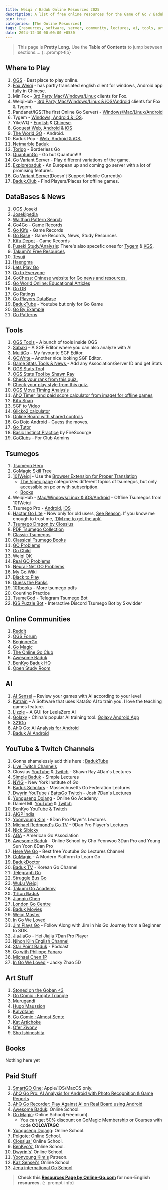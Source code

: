 ```yaml
---
title: Weiqi / Baduk Online Resources 2025
description: A list of free online resources for the Game of Go / Baduk / Weiqi
pin: true
categories: [The Online Resources]
tags: [resources, software, server, community, lectures, ai, tools, art, schools]
date: 2024-12-30 00:00:00 +0530
---
```


> This page is **Pretty Long.** Use the **Table of Contents** to jump between sections....
{: .prompt-tip}

## Where to Play

1. <a href="https://online-go.com/" target="_blank" rel="nofollow noopener noreferrer">OGS</a> - Best place to play online.
2. <a href="https://www.foxwq.com/" target="_blank" rel="nofollow noopener noreferrer">Fox Weiqi</a> - has partly translated english client for windows, Android app fully in Chinese.
3. MiniFox - <a href="https://walruswq.com/minifox" target="_blank" rel="nofollow noopener noreferrer">3rd Party Mac/Windows/Linux</a> clients for Fox.
4. WeiqiHub - <a href="https://walruswq.com/WeiqiHub" target="_blank" rel="nofollow noopener noreferrer">3rd Party Mac/Windows/Linux & iOS/Android</a> clients for Fox & Tygem.
5. Pandanet/IGS(The first Online Go Server) - <a href="https://pandanet-igs.com/communities/pandanet" target="_blank" rel="nofollow noopener noreferrer">Windows/Mac/Linux/Android</a>
6. Tygem - <a href="http://www.tygemgo.com/" target="_blank" rel="nofollow noopener noreferrer">Windows, Android & iOS</a>.
7. YikeWQ - <a href="https://yikewq.web.app/" target="_blank" rel="nofollow noopener noreferrer">English</a> & <a href="https://home.yikeweiqi.com/" target="_blank" rel="nofollow noopener noreferrer">Chinese</a>.
8. <a href="http://questgames.net/go13" target="_blank" rel="nofollow noopener noreferrer">Goquest Web</a>, <a href="https://play.google.com/store/apps/details?id=fm.wars.goquest&hl=en" target="_blank" rel="nofollow noopener noreferrer">Android</a> & <a href="https://apps.apple.com/us/app/goquest/id834841918?ls=1" target="_blank" rel="nofollow noopener noreferrer">iOS</a>
9. <a href="https://play.google.com/store/apps/details?id=com.mastergames.bestgoglobal&hl=en_IN" target="_blank" rel="nofollow noopener noreferrer">The World GO</a> - Android.
10. Baduk Pop - <a href="https://badukpop.com" target="_blank" rel="nofollow noopener noreferrer">Web, Android & iOS.</a>
11. <a href="https://baduk.netmarble.net/" target="_blank" rel="nofollow noopener noreferrer">Netmarble Baduk</a>
12. <a href="https://torigo.io/" target="_blank" rel="nofollow noopener noreferrer">Torigo</a> - Borderless Go
13. <a href="https://quantumgo.net/" target="_blank" rel="nofollow noopener noreferrer">QuantumGo</a> - Go but Quantum!!!!
14. <a href="https://govariants.com" target="_blank" rel="nofollow noopener noreferrer">Go Variant Server</a> - Play different variations of the game.
15. <a href="https://explorebaduk.com/" target="_blank" rel="nofollow noopener noreferrer">Explorebaduk</a> - An European up and coming go server with a lot of promising features.
16. <a href="https://go.kahv.io/" target="_blank" rel="nofollow noopener noreferrer">Go Variant Server</a>(Doesn't Support Mobile Currently)
17. <a href="https://baduk.club/map/" target="_blank" rel="nofollow noopener noreferrer">Baduk.Club</a> - Find Players/Places for offline games.

## DataBases & News

1. <a href="https://online-go.com/joseki" target="_blank" rel="nofollow noopener noreferrer">OGS Joseki</a>
2. <a href="https://www.josekipedia.com/" target="_blank" rel="nofollow noopener noreferrer">Josekipedia</a>
3. <a href="https://ps.waltheri.net/" target="_blank" rel="nofollow noopener noreferrer">Walthari Pattern Search</a>
4. <a href="https://www.go4go.net/" target="_blank" rel="nofollow noopener noreferrer">Go4Go</a> - Game Records
5. <a href="http://gokifu.com/index.php" target="_blank" rel="nofollow noopener noreferrer">Go Kifu</a> - Game Records
6. <a href="https://gobase.org/" target="_blank" rel="nofollow noopener noreferrer">Go Base</a> - Game Records, News, Study Resources
7. <a href="https://kifudepot.net/" target="_blank" rel="nofollow noopener noreferrer">Kifu Depot</a> - Game Records
8. <a href="https://fuseki.info/" target="_blank" rel="nofollow noopener noreferrer">Fuseki Study/Analysis</a>: There's also specefic ones for <a href="https://tygem.fuseki.info/" target="_blank" rel="nofollow noopener noreferrer">Tygem</a> & <a href="https://kgs.fuseki.info/" target="_blank" rel="nofollow noopener noreferrer">KGS</a>.
9. <a href="https://en.1200igo.com/" target="_blank" rel="nofollow noopener noreferrer"> Takumi's Free Resources</a>
10. <a href="https://tesuji.uk/index1.php" target="_blank" rel="nofollow noopener noreferrer">Tesuji</a>
11. <a href="https://haengma.uk/index1.php" target="_blank" rel="nofollow noopener noreferrer">Haengma</a>
12. <a href="https://letsplaygo.com/" target="_blank" rel="nofollow noopener noreferrer">Lets Play Go</a>
13. <a href="https://gotoeveryone.k2ss.info" target="_blank" rel="nofollow noopener noreferrer">Go to Everyone</a>
14. <a href="https://www.gochess.cn/" target="_blank" rel="nofollow noopener noreferrer">GoChess: Chinese website for Go news and resources.</a>
15. <a href="https://goworld-online.com/GOWContents.htm" target="_blank" rel="nofollow noopener noreferrer">Go World Online: Educational Articles</a>
16. <a href="https://godb.shogidb2.com/en/" target="_blank" rel="nofollow noopener noreferrer">Go DB</a>
17. <a href="https://goratings.org/" target="_blank" rel="nofollow noopener noreferrer">Go Ratings</a>
18. <a href="https://db.u-go.net/" target="_blank" rel="nofollow noopener noreferrer">Go Players DataBase</a>
19. <a href="https://baduktube.soumyak4.in/" target="_blank">BadukTube</a> - Youtube but only for Go Game
20. <a href="https://gobyexample.uk/" target="_blank" rel="nofollow noopener noreferrer">Go By Example</a>
21. <a href="https://gopatterns.uk/" target="_blank" rel="nofollow noopener noreferrer">Go Patterns</a>

## Tools

1. <a href="https://online-go.com/" target="_blank" rel="nofollow noopener noreferrer">OGS Tools</a> - A bunch of tools inside OGS
2. <a href="https://sabaki.yichuanshen.de/" target="_blank" rel="nofollow noopener noreferrer">Sabaki</a> – A SGF Editor where you can also analyze with AI
3. <a href="https://en.freedownloadmanager.org/Windows-PC/MultiGo-FREE.html" target="_blank" rel="nofollow noopener noreferrer">MultiGo</a> – My favourite SGF Editor.
4. <a href="https://gowrite.net/" target="_blank" rel="nofollow noopener noreferrer">GOWrite</a> – Another nice looking SGF Editor.
5. <a href="https://gome.at/about" target="_blank" rel="nofollow noopener noreferrer">Game Stats Tools & News </a>- Add any Association/Server ID and get Stats
6. <a href="https://avavt.github.io/gotstats/" target="_blank" rel="nofollow noopener noreferrer">OGS Stats Tool</a> 
7. <a href="https://shawnsgogroup.com/ogs-stats" target="_blank" rel="nofollow noopener noreferrer">OGS Stats Tool by Shawn Ray</a>
8. <a href="https://play.baduk.org/" target="_blank" rel="nofollow noopener noreferrer">Check your rank from this quiz.</a>
9. <a href="https://style.baduk.org/" target="_blank" rel="nofollow noopener noreferrer">Check your play style from this quiz.</a>
10. <a href="https://psalaets.github.io/ogs-move-timing/" target="_blank" rel="nofollow noopener noreferrer">OGS Move Timing Analysis</a>
11. <a href="https://play.google.com/store/apps/details?id=cn.ezandroid.aq.clock" target="_blank" rel="nofollow noopener noreferrer">AhQ Timer (and paid score calculator from image) for offline games</a>
12. <a href="https://www.crazy-sensei.com/?lang=en&location=kifu_snap" target="_blank" rel="nofollow noopener noreferrer">Kifu Snap</a>
13. <a href="https://sgf2video.netlify.app/" target="_blank" rel="nofollow noopener noreferrer">SGF to Video</a>
14. <a href="https://glicko2-calculator.streamlit.app/" target="_blank" rel="nofollow noopener noreferrer">Glicko2 calculator</a>
15. <a href="https://board.tripleko.com/" target="_blank" rel="nofollow noopener noreferrer">Online Board with shared controls</a>
16. <a href="https://play.google.com/store/apps/details?id=pl.happydroid.goess" target="_blank" rel="nofollow noopener noreferrer">Go Dojo Android</a> - Guess the moves.
17. <a href="https://www.learngo.co.uk/GoTutor/Tutor.php" target="_blank" rel="nofollow noopener noreferrer">Go Tutor</a>
18. <a href="https://online-go.com/review/1005264" target="_blank" rel="nofollow noopener noreferrer">Basic Instinct Practice</a> by FireScourge
19. <a href="https://www.goclubs.org/dbm/Tlogin.php" target="_blank" rel="nofollow noopener noreferrer">GoClubs</a> - For Club Admins

## Tsumegos

1. <a href="https://tsumego-hero.com/" target="_blank" rel="nofollow noopener noreferrer">Tsumego Hero</a>
2. <a href="https://gomagic.org/go-problems/" target="_blank" rel="nofollow noopener noreferrer">GoMagic Skill Tree</a>
3. <a href="https://www.101weiqi.com/">101Weiqi</a> - Use the <a href="https://www.google.com/search?q=101weiqi+localizer&oq=101weiqi+loca&gs_lcrp=EgZjaHJvbWUqCggCEAAYgAQYogQyBggAEEUYOTIKCAEQABiABBiiBDIKCAIQABiABBiiBDIKCAMQABiABBiiBDIGCAQQRRg80gEINTQ3OGowajeoAgCwAgA&sourceid=chrome&ie=UTF-8" target="_blank" rel="nofollow noopener noreferrer"> Browser Extension for Proper Translation</a>
    - <a href="https://www.101weiqi.com/spec/" target="_blank">The /spec page</a> categorizes different topics of tsumegos, but only accessible on pc or with subscription.
    - <a href="https://www.101weiqi.com/book/" target="_blank">Books</a>
4. WeiqiHub - <a href="https://walruswq.com/WeiqiHub" target="_blank" rel="nofollow noopener noreferrer">Mac/Windows/Linux & iOS/Android</a> - Offline Tsumegos from 101Weiqi
5. Tsumego Pro - <a href="https://play.google.com/store/apps/details?id=net.lrstudios.android.tsumego_workshop&hl=en&gl=US" target="_blank" rel="nofollow noopener noreferrer">Android</a>, <a href="https://apps.apple.com/us/app/tsumego-pro-go-problems/id892041876" target="_blank" rel="nofollow noopener noreferrer">iOS</a>
6. <a href="https://play.google.com/store/apps/details?id=net.gowrite.hactarLite" target="_blank" rel="nofollow noopener noreferrer">Hactar Go Lite</a> - Now only for old users, <a href="https://blog.gowrite.net/hactar-go-in-google-play/" target="_blank" rel="nofollow noopener noreferrer">See Reason</a>. If you know me enough to trust me, <a href="https://t.me/SoumyaK4" target="_blank" rel="nofollow noopener noreferrer">'DM me to get the apk'</a>.
7. <a href="https://tsumegodragon.com/home" target="_blank" rel="nofollow noopener noreferrer">Tsumego Dragon by Clossius</a>
8. <a href="https://tsumego.tasuki.org/" target="_blank" rel="nofollow noopener noreferrer">PDF Tsumego Collection</a>
9. <a href="https://www.u-go.net/classic/" target="_blank" rel="nofollow noopener noreferrer">Classic Tsumegos</a>
10. <a href="https://senseis.xmp.net/?ClassicalGoProblemBooks" target="_blank" rel="nofollow noopener noreferrer">Classical Tsumego Books</a>
11. <a href="https://goproblems.com/" target="_blank" rel="nofollow noopener noreferrer">GO Problems</a>
12. <a href="https://gochild2009.appspot.com/" target="_blank" rel="nofollow noopener noreferrer">Go Child</a>
13. <a href="https://www.weiqiok.com/asp/English.asp" target="_blank" rel="nofollow noopener noreferrer">Weiqi OK</a>
14. <a href="https://realgoproblems.com/" target="_blank" rel="nofollow noopener noreferrer">Real GO Problems</a>
15. <a href="https://neuralnetgoproblems.com/" target="_blank" rel="nofollow noopener noreferrer">Neural-Net GO Problems</a>
16. <a href="https://mygowiki.tiddlyspot.com/" target="_blank" rel="nofollow noopener noreferrer">My Go Wiki</a>
17. <a href="https://blacktoplay.com" target="_blank" rel="nofollow noopener noreferrer">Black to Play</a>
18. <a href="https://goguessrank.com/en" target="_blank" rel="nofollow noopener noreferrer">Guess the Ranks</a>
19. <a href="https://101books.github.io/" target="_blank" rel="nofollow noopener noreferrer">101books</a> - More tsumego pdfs
20. <a href="https://count.antontobi.com/" target="_blank" rel="nofollow noopener noreferrer">Counting Practice</a>
21. <a href="https://tsumegod.soumyak4.in/" target="_blank">TsumeGod</a> - Telegram Tsumego Bot
22. <a href="https://github.com/Skwidder/IGS-Puzzle-Bot" target="_blank">IGS Puzzle Bot</a> - Interactive Discord Tsumego Bot by Skwidder

## Online Communities

1. <a href="https://www.reddit.com/r/baduk/" target="_blank" rel="nofollow noopener noreferrer">Reddit</a>
2. <a href="https://forums.online-go.com/" target="_blank" rel="nofollow noopener noreferrer">OGS Forum</a>
3. <a href="https://discord.gg/wySF7b7pxA" target="_blank" rel="nofollow noopener noreferrer">BeginnerGo</a>
4. <a href="https://discord.gg/tCay4pwAv7" target="_blank" rel="nofollow noopener noreferrer">Go Magic</a>
5. <a href="https://discord.gg/BsAKBGm53P" target="_blank" rel="nofollow noopener noreferrer">The Online Go Club</a>
6. <a href="https://discord.gg/muYmybzYce" target="_blank" rel="nofollow noopener noreferrer">Awesome Baduk</a>
7. <a href="https://discord.gg/89Kf6EM2sS" target="_blank" rel="nofollow noopener noreferrer">BenKyo Baduk HQ</a>
8. <a href="https://discord.gg/aHNgWj7HRz" target="_blank" rel="nofollow noopener noreferrer">Open Study Room</a>

## AI

1. <a href="https://ai-sensei.com/" target="_blank" rel="nofollow noopener noreferrer">AI Sensei</a> – Review your games with AI according to your level
2. <a href="https://github.com/sanderland/katrain/releases/latest" target="_blank" rel="nofollow noopener noreferrer">Katrain</a> – A Software that uses KataGo AI to train you. I love the teaching games feature.
3. <a href="https://github.com/featurecat/lizzie/releases/latest" target="_blank" rel="nofollow noopener noreferrer">Lizzie</a> – A GUI for LeelaZero AI
4. <a href="https://www.19x19.com/engine/index" target="_blank" rel="nofollow noopener noreferrer">Golaxy</a> - China's popular AI training tool. <a href="https://play.google.com/store/apps/details?id=com.golaxy.mobile&hl=en_IN" target="_blank" rel="nofollow noopener noreferrer">Golaxy Android App</a>
5.  <a href="https://321go.org/home/" target="_blank" rel="nofollow noopener noreferrer">321Go</a>
6.  <a href="https://play.google.com/store/apps/details?id=cn.ezandroid.aq.preview" target="_blank" rel="nofollow noopener noreferrer">AhQ Go: AI Analysis for Android</a>
7.  <a href="https://play.google.com/store/apps/details?id=net.kir.baduk_ai" target="_blank" rel="nofollow noopener noreferrer">Baduk AI Android</a>

## YouTube & Twitch Channels

1. Gonna shamelessly add this here : [BadukTube](https://baduktube.soumyak4.in)
2. <a href="https://www.twitch.tv/directory/category/go-1" target="_blank" rel="nofollow noopener noreferrer">Live Twitch Channels</a>
3. Clossius <a href="https://www.youtube.com/user/clossius" target="_blank" rel="nofollow noopener noreferrer">YouTube</a> & <a href="https://www.twitch.tv/clossius" target="_blank" rel="nofollow noopener noreferrer">Twitch</a> - Shawn Ray 4Dan's Lectures
4. <a href="https://www.youtube.com/@simplebaduk/" target="_blank" rel="nofollow noopener noreferrer">Simple Baduk</a> - Simple Lectures
5. <a href="https://www.youtube.com/channel/UCMp-4uv1jfVa0dXkZv3qQYA" target="_blank" rel="nofollow noopener noreferrer">NYIG</a> - New York Institute of Go
6. <a href="https://www.youtube.com/@BadukScholars" target="_blank" rel="nofollow noopener noreferrer">Baduk Scholars</a> - Massechusetts Go Federation Lectures
7. <a href="https://www.youtube.com/user/dwyrin" target="_blank" rel="nofollow noopener noreferrer">Dwyrin YouTube</a> / <a href="https://www.twitch.tv/battsgo" target="_blank" rel="nofollow noopener noreferrer">BattsGo Twitch</a> - Josh 7Dan's Lectures
8. <a href="https://www.youtube.com/user/YungusengDojang/" target="_blank" rel="nofollow noopener noreferrer">Yunguseng Dojang</a> - Online Go Academy
9. Daniel ML <a href="https://www.youtube.com/user/danielml01/" target="_blank" rel="nofollow noopener noreferrer">YouTube</a> & <a href="https://www.twitch.tv/danielml001" target="_blank" rel="nofollow noopener noreferrer">Twitch</a>
10. BenKyo <a href="https://www.youtube.com/channel/UCsH0N8Hc4e4AXTnZt8Hg6fQ/" target="_blank" rel="nofollow noopener noreferrer">YouTube</a> & <a href="https://www.twitch.tv/benkyobaduk" target="_blank" rel="nofollow noopener noreferrer">Twitch</a>
11. <a href="https://www.youtube.com/@aigpindia" target="_blank" rel="nofollow noopener noreferrer">AIGP India</a>
12.  <a href="https://www.youtube.com/channel/UCyCA2PZzqsFlQifmSmWqe-w/" target="_blank" rel="nofollow noopener noreferrer">Yoonyoung Kim</a> - 8Dan Pro Player's Lectures
13.  <a href="https://www.youtube.com/channel/UCRJyagla1B5cxIfR4i2LdgA" target="_blank" rel="nofollow noopener noreferrer">Michael Redmond's Go TV</a> - 9Dan Pro Player's Lectures
14.  <a href="https://www.youtube.com/user/nicksibicky" target="_blank" rel="nofollow noopener noreferrer">Nick Sibicky</a>
15.  <a href="https://www.youtube.com/user/USGOWeb" target="_blank" rel="nofollow noopener noreferrer">AGA</a> - American Go Association
16.  <a href="https://www.youtube.com/channel/UCA-ydBDPv0iYxcj5rTWDPDg" target="_blank" rel="nofollow noopener noreferrer">Awesome Baduk</a> - Online School by Cho Yeonwoo 3Dan Pro and Young Sun Yoon 8Dan Pro
17. <a href="https://www.youtube.com/@herewegameofgo" target="_blank" rel="nofollow noopener noreferrer">Here We Go</a> - Best free Youtube Go Lectures Channel
18. <a href="https://www.youtube.com/@GoMagic" target="_blank" rel="nofollow noopener noreferrer">GoMagic</a> - A Modern Platform to Learn Go
19. <a href="https://www.youtube.com/@BadukDoctor" target="_blank" rel="nofollow noopener noreferrer">BadukDoctor</a>
20. <a href="https://www.youtube.com/@baduk_tv" target="_blank" rel="nofollow noopener noreferrer">Baduk TV</a> - Korean Go Channel
21. <a href="https://www.twitch.tv/telegraphgo" target="_blank" rel="nofollow noopener noreferrer">Telegraph Go</a>
22. <a href="https://www.twitch.tv/strugglebusgo" target="_blank" rel="nofollow noopener noreferrer">Struggle Bus Go</a>
23. <a href="https://www.youtube.com/@wuluweiqi/" target="_blank" rel="nofollow noopener noreferrer">WuLu Weiqi</a>
24. <a href="https://www.youtube.com/@TakumiGoAcademy" target="_blank" rel="nofollow noopener noreferrer">Takumi Go Academy</a>
25. <a href="https://www.youtube.com/@TritonBaduk" target="_blank" rel="nofollow noopener noreferrer">Triton Baduk</a>
26. <a href="https://www.youtube.com/c/jianqiuchen/featured" target="_blank" rel="nofollow noopener noreferrer">Jianqiu Chen</a>
27. <a href="https://youtube.com/@londongocentre" target="_blank" rel="nofollow noopener noreferrer">London Go Centre</a>
28. <a href="https://www.youtube.com/@badukmovies" target="_blank" rel="nofollow noopener noreferrer">Baduk Movies</a>
29. <a href="https://www.youtube.com/@Weiqimaster/playlists" target="_blank" rel="nofollow noopener noreferrer">Weiqi Master</a>
30. <a href="https://www.youtube.com/@InGoWeLoved/playlists" target="_blank" rel="nofollow noopener noreferrer">In Go We Loved</a>
31. <a href="https://www.youtube.com/@JimPlaysGo/playlists" target="_blank" rel="nofollow noopener noreferrer">Jim Plays Go</a> - Follow Along with Jim in his Go Journey from a Beginner to SDK.
32. <a href="https://www.youtube.com/@jiajiago" target="_blank" rel="nofollow noopener noreferrer">JiaJiaGo</a> - Hei Jiajia 7Dan Pro Player
33. <a href="https://www.youtube.com/@nihonkiingochannelforovers8076" target="_blank" rel="nofollow noopener noreferrer">Nihon Kiin English Channel</a>
34. <a href="https://youtube.com/@starpointbaduk" target="_blank" rel="nofollow noopener noreferrer">Star Point Baduk</a> - Podcast
35. <a href="https://www.youtube.com/@gowithfanaro" target="_blank" rel="nofollow noopener noreferrer">Go with Philippe Fanaro</a>
36. <a href="https://www.youtube.com/@zchenmike/" target="_blank" rel="nofollow noopener noreferrer">Michael Chen 1P</a>
37. <a href="https://www.youtube.com/@InGoWeLoved/" target="_blank" rel="nofollow noopener noreferrer">In Go We Loved</a> - Jacky Zhao 5D

## Art Stuff

1. <a href="https://camille-leveque.com/" target="_blank" rel="nofollow noopener noreferrer">Stoned on the Goban <3</a>
2. <a href="https://emptytriangle.com" target="_blank" rel="nofollow noopener noreferrer">Go Comic : Empty Triangle</a>
3. <a href="https://www.murugandi.com/" target="_blank" rel="nofollow noopener noreferrer">Murugandi</a>
4. <a href="https://www.instagram.com/hugo.maussion/" target="_blank" rel="nofollow noopener noreferrer">Hugo Maussion</a>
5. <a href="https://kalyptane.blogspot.com/" target="_blank" rel="nofollow noopener noreferrer">Kalyptane</a>
6. <a href="https://almostsente.tumblr.com/" target="_blank" rel="nofollow noopener noreferrer">Go Comic : Almost Sente</a>
7. <a href="https://www.facebook.com/kat.artichoke" target="_blank" rel="nofollow noopener noreferrer">Kat Artichoke</a>
8. <a href="https://www.facebook.com/OferZivonyFaces" target="_blank" rel="nofollow noopener noreferrer">Ofer Zivony</a>
9. <a href="https://www.instagram.com/sho_ishinoshita/" target="_blank" rel="nofollow noopener noreferrer">Sho Ishinoshita</a>

## Books

Nothing here yet

## Paid Stuff

1. <a href="https://www.smartgo.com/" target="_blank" rel="nofollow noopener noreferrer">SmartGO One</a>: Apple/iOS/MacOS only. 
2. <a href="https://play.google.com/store/apps/details?id=cn.ezandroid.aq.pro" target="_blank" rel="nofollow noopener noreferrer">AhQ Go Pro: AI Analysis for Android with Photo Recognition & Game Reports</a>
3. <a href="https://play.google.com/store/apps/details?id=cn.ezandroid.aq.go.recorder" target="_blank" rel="nofollow noopener noreferrer">AhQ Go Recorder: Play Against AI on Real Board using Android </a>
4. <a href="https://awesomebaduk.com/" target="_blank" rel="nofollow noopener noreferrer">Awesome Baduk</a>: Online School.
5. <a href="https://gomagic.org/" target="_blank" rel="nofollow noopener noreferrer">Go Magic</a>: Online School(Freemium).
   - You can get 50% discount on GoMagic Membership or Courses with code **COLCATAGC**
6. <a href="https://yunguseng.com/" target="_blank" rel="nofollow noopener noreferrer">Yunguseng Dojang</a>: Online School.
7. <a href="https://polgote.com/" target="_blank" rel="nofollow noopener noreferrer">Polgote</a>: Online School.
8. <a href="https://shawnsgogroup.com/" target="_blank" rel="nofollow noopener noreferrer">Clossius'</a> Online School.
9. <a href="https://www.benkyoleague.com/" target="_blank" rel="nofollow noopener noreferrer">BenKyo's'</a> Online School.
10. <a href="https://www.patreon.com/dwyrin" target="_blank" rel="nofollow noopener noreferrer">Dwyrin's'</a> Online School.
11. <a href="https://www.patreon.com/yoonyoung" target="_blank" rel="nofollow noopener noreferrer">Yoonyoung Kim's</a> Patreon.
12. <a href="https://kazsensei.com/" target="_blank" rel="nofollow noopener noreferrer">Kaz Sensei's</a> Online School
13. <a href="https://go4jigs.eu/" target="_blank" rel="nofollow noopener noreferrer">Jena international Go School</a>

> **Check this <a href="https://online-go.com/docs/other-go-resources" target="_blank" rel="nofollow noopener noreferrer">Resources Page by Online-Go.com</a> for non-English resources.**
{: .prompt-info}

<!-- <a href="https://mirthturtle.com/go" target="_blank" rel="nofollow noopener noreferrer">Shimari Go Platform</a> -->
<!-- 19. <a href="https://www.dropbox.com/scl/fo/55n3y0yblmad9kruj8gk0/ALJB9LS9AaG3_TBhdubljWk?rlkey=tpncnsc8zh285fsjlhshauvgj&st=x0swakor&dl=0" target="_blank" rel="nofollow noopener noreferrer">Collection of Books 1</a>
1.  <a href="https://drive.google.com/drive/folders/1hjD17M3D2JHLQv3Cd_-Pga8M7K2AN0Jg?usp=sharing" target="_blank" rel="nofollow noopener noreferrer">Collection of Books 2</a> -->